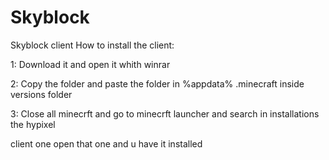 # Skyblock
Skyblock client 
How to install the client:

1: Download it and open it whith winrar 

2: Copy the folder and paste the folder in %appdata% .minecraft inside versions folder 

3: Close all minecrft and go to minecrft launcher and search in installations the hypixel 

client one open that one and u have it installed
